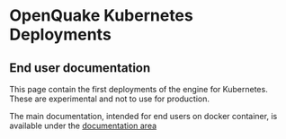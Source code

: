 # OpenQuake Kubernetes Deployments

## End user documentation

This page contain the first deployments of the engine for Kubernetes. These are experimental and not to use for production.

The main documentation, intended for end users on docker container, is available under the [documentation area](../doc/installing/docker.md)


